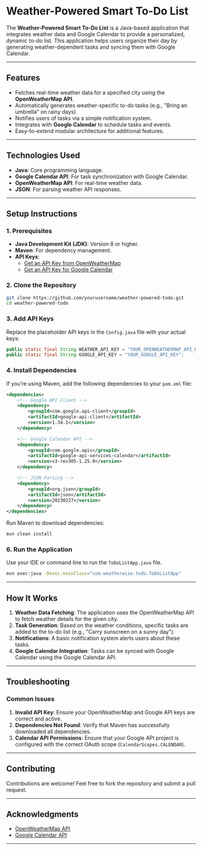 # **Weather-Powered Smart To-Do List**

The **Weather-Powered Smart To-Do List** is a Java-based application that integrates weather data and Google Calendar to provide a personalized, dynamic to-do list. This application helps users organize their day by generating weather-dependent tasks and syncing them with Google Calendar.

---

## **Features**

- Fetches real-time weather data for a specified city using the **OpenWeatherMap API**.
- Automatically generates weather-specific to-do tasks (e.g., "Bring an umbrella" on rainy days).
- Notifies users of tasks via a simple notification system.
- Integrates with **Google Calendar** to schedule tasks and events.
- Easy-to-extend modular architecture for additional features.

---

## **Technologies Used**

- **Java**: Core programming language.
- **Google Calendar API**: For task synchronization with Google Calendar.
- **OpenWeatherMap API**: For real-time weather data.
- **JSON**: For parsing weather API responses.

---

## **Setup Instructions**

### **1. Prerequisites**
- **Java Development Kit (JDK)**: Version 8 or higher.
- **Maven**: For dependency management.
- **API Keys**:
  - [Get an API Key from OpenWeatherMap](https://home.openweathermap.org/api_keys)
  - [Get an API Key for Google Calendar](https://console.cloud.google.com/apis/)

### **2. Clone the Repository**
```bash
git clone https://github.com/yourusername/weather-powered-todo.git
cd weather-powered-todo
```

### **3. Add API Keys**
Replace the placeholder API keys in the `Config.java` file with your actual keys:
```java
public static final String WEATHER_API_KEY = "YOUR_OPENWEATHERMAP_API_KEY";  
public static final String GOOGLE_API_KEY = "YOUR_GOOGLE_API_KEY";
```

### **4. Install Dependencies**
If you’re using Maven, add the following dependencies to your `pom.xml` file:

```xml
<dependencies>
    <!-- Google API Client -->
    <dependency>
        <groupId>com.google.api-client</groupId>
        <artifactId>google-api-client</artifactId>
        <version>1.34.1</version>
    </dependency>

    <!-- Google Calendar API -->
    <dependency>
        <groupId>com.google.apis</groupId>
        <artifactId>google-api-services-calendar</artifactId>
        <version>v3-rev305-1.25.0</version>
    </dependency>

    <!-- JSON Parsing -->
    <dependency>
        <groupId>org.json</groupId>
        <artifactId>json</artifactId>
        <version>20230227</version>
    </dependency>
</dependencies>
```

Run Maven to download dependencies:
```bash
mvn clean install
```

### **6. Run the Application**
Use your IDE or command line to run the `ToDoListApp.java` file.

```bash
mvn exec:java -Dexec.mainClass="com.weatherwise.todo.ToDoListApp"
```

---

## **How It Works**

1. **Weather Data Fetching**: The application uses the OpenWeatherMap API to fetch weather details for the given city.
2. **Task Generation**: Based on the weather conditions, specific tasks are added to the to-do list (e.g., "Carry sunscreen on a sunny day").
3. **Notifications**: A basic notification system alerts users about these tasks.
4. **Google Calendar Integration**: Tasks can be synced with Google Calendar using the Google Calendar API.

---

## **Troubleshooting**

### **Common Issues**
1. **Invalid API Key**: Ensure your OpenWeatherMap and Google API keys are correct and active.
2. **Dependencies Not Found**: Verify that Maven has successfully downloaded all dependencies.
3. **Calendar API Permissions**: Ensure that your Google API project is configured with the correct OAuth scope (`CalendarScopes.CALENDAR`).

---

## **Contributing**

Contributions are welcome! Feel free to fork the repository and submit a pull request.

---

## **Acknowledgments**

- [OpenWeatherMap API](https://openweathermap.org/)
- [Google Calendar API](https://developers.google.com/calendar)

---
